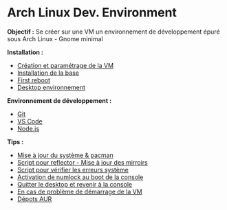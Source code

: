 # Arch Linux Dev. Environment

**Objectif :** Se créer sur une VM un environnement de développement épuré sous Arch Linux - Gnome minimal

**Installation :**

- [Création et paramétrage de la VM](./Instructions/0-vm.md)
- [Installation de la base](./Instructions/1-base.md)
- [First reboot](./Instructions/2-reboot.md)
- [Desktop environnement](./Instructions/3-desktop.md)

**Environnement de développement :**
- [Git](./Dev-Environment/git.md)
- [VS Code](./Dev-Environment/code.md)
- [Node.js](./Dev-Environment/nodejs.md)

**Tips :**
- [Mise à jour du système & pacman](./Tips/maj-pacman.md)
- [Script pour reflector - Mise à jour des mirroirs](./Tips/script-reflector.md)
- [Script pour vérifier les erreurs système](./Tips/script-erreurs.md)
- [Activation de numlock au boot de la console](./Tips/numlock.md)
- [Quitter le desktop et revenir à la console](./Tips/back-to-console.md)
- [En cas de problème de démarrage de la VM](./Tips/shell-vm.md)
- [Dépots AUR](./Tips/aur.md)